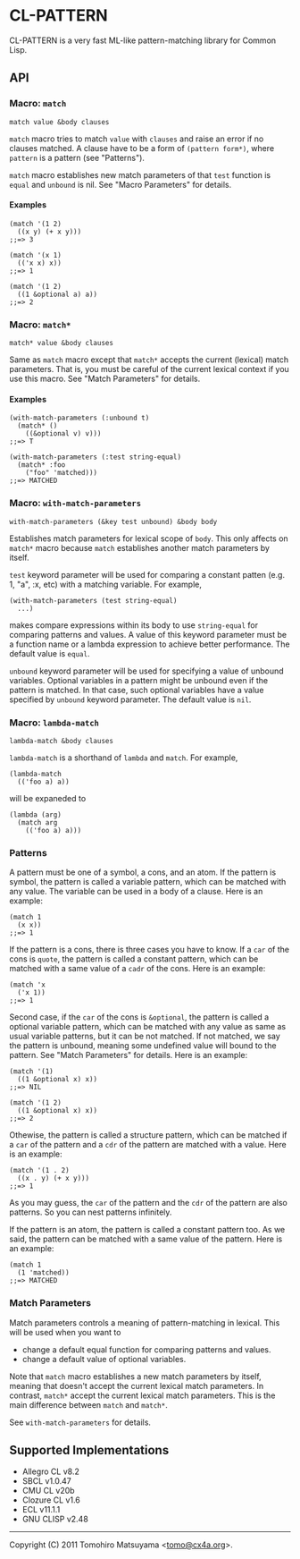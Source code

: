 CL-PATTERN
==========

CL-PATTERN is a very fast ML-like pattern-matching library for Common
Lisp.

API
---

### Macro: `match`

    match value &body clauses

`match` macro tries to match `value` with `clauses` and raise an error
if no clauses matched. A clause have to be a form of `(pattern
form*)`, where `pattern` is a pattern (see "Patterns").

`match` macro establishes new match parameters of that `test` function
is `equal` and `unbound` is nil. See "Macro Parameters" for details.

#### Examples

    (match '(1 2)
      ((x y) (+ x y)))
    ;;=> 3

    (match '(x 1)
      (('x x) x))
    ;;=> 1

    (match '(1 2)
      ((1 &optional a) a))
    ;;=> 2

### Macro: `match*`

    match* value &body clauses

Same as `match` macro except that `match*` accepts the current
(lexical) match parameters. That is, you must be careful of the
current lexical context if you use this macro. See "Match Parameters"
for details.

#### Examples

    (with-match-parameters (:unbound t)
      (match* ()
        ((&optional v) v)))
    ;;=> T
    
    (with-match-parameters (:test string-equal)
      (match* :foo
        ("foo" 'matched)))
    ;;=> MATCHED

### Macro: `with-match-parameters`

    with-match-parameters (&key test unbound) &body body

Establishes match parameters for lexical scope of `body`. This only
affects on `match*` macro because `match` establishes another match
parameters by itself.

`test` keyword parameter will be used for comparing a constant patten
(e.g. 1, "a", :x, etc) with a matching variable. For example,

    (with-match-parameters (test string-equal)
      ...)

makes compare expressions within its body to use `string-equal` for
comparing patterns and values. A value of this keyword parameter must
be a function name or a lambda expression to achieve better
performance. The default value is `equal`.

`unbound` keyword parameter will be used for specifying a value of
unbound variables. Optional variables in a pattern might be unbound
even if the pattern is matched. In that case, such optional variables
have a value specified by `unbound` keyword parameter. The default
value is `nil`.

### Macro: `lambda-match`

    lambda-match &body clauses

`lambda-match` is a shorthand of `lambda` and `match`. For example,

    (lambda-match
      (('foo a) a))

will be expaneded to

    (lambda (arg)
      (match arg
        (('foo a) a)))

### Patterns

A pattern must be one of a symbol, a cons, and an atom. If the pattern
is symbol, the pattern is called a variable pattern, which can be
matched with any value. The variable can be used in a body of a
clause. Here is an example:

    (match 1
      (x x))
    ;;=> 1

If the pattern is a cons, there is three cases you have to know. If a
`car` of the cons is `quote`, the pattern is called a constant
pattern, which can be matched with a same value of a `cadr` of the
cons. Here is an example:

    (match 'x
      ('x 1))
    ;;=> 1

Second case, if the `car` of the cons is `&optional`, the pattern is
called a optional variable pattern, which can be matched with any
value as same as usual variable patterns, but it can be not
matched. If not matched, we say the pattern is unbound, meaning some
undefined value will bound to the pattern. See "Match Parameters" for
details. Here is an example:

    (match '(1)
      ((1 &optional x) x))
    ;;=> NIL
    
    (match '(1 2)
      ((1 &optional x) x))
    ;;=> 2

Othewise, the pattern is called a structure pattern, which can be
matched if a `car` of the pattern and a `cdr` of the pattern are
matched with a value. Here is an example:

    (match '(1 . 2)
      ((x . y) (+ x y)))
    ;;=> 1

As you may guess, the `car` of the pattern and the `cdr` of the
pattern are also patterns. So you can nest patterns infinitely.

If the pattern is an atom, the pattern is called a constant pattern
too. As we said, the pattern can be matched with a same value of the
pattern. Here is an example:

    (match 1
      (1 'matched))
    ;;=> MATCHED

### Match Parameters

Match parameters controls a meaning of pattern-matching in
lexical. This will be used when you want to

* change a default equal function for comparing patterns and values.
* change a default value of optional variables.

Note that `match` macro establishes a new match parameters by itself,
meaning that doesn't accept the current lexical match parameters. In
contrast, `match*` accept the current lexical match parameters. This
is the main difference between `match` and `match*`.

See `with-match-parameters` for details.

Supported Implementations
-------------------------

* Allegro CL v8.2
* SBCL v1.0.47
* CMU CL v20b
* Clozure CL v1.6
* ECL v11.1.1
* GNU CLISP v2.48

----

Copyright (C) 2011  Tomohiro Matsuyama <<tomo@cx4a.org>>.
